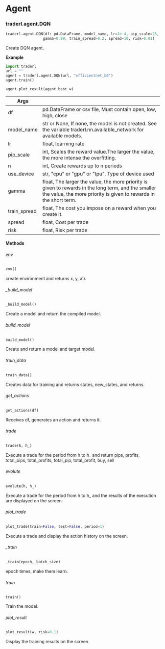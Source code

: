 # Agent
### traderl.agent.DQN
```python
traderl.agent.DQN(df: pd.DataFrame, model_name, lr=1e-4, pip_scale=25, n=3, use_device="cpu",
                 gamma=0.99, train_spread=0.2, spread=10, risk=0.01)
```
Create DQN agent.

**Example**
```python
import traderl
url = ""
agent = traderl.agent.DQN(url, "efficientnet_b0")
agent.train()

agent.plot_result(agent.best_w)
```

| Args |  |
| -- | -- |
| df | pd.DataFrame or csv file, Must contain open, low, high, close |
| model_name | str or None, If none, the model is not created. See the variable traderl.nn.available_network for available models. |
| lr | float, learning rate |
| pip_scale | int, Scales the reward value.The larger the value, the more intense the overfitting. |
| n | int, Create rewards up to n periods |
| use_device | str, "cpu" or "gpu" or "tpu", Type of device used |
| gamma | float, The larger the value, the more priority is given to rewards in the long term, and the smaller the value, the more priority is given to rewards in the short term. |
| train_spread | float, The cost you impose on a reward when you create it. |
| spread | float, Cost per trade |
| risk | float, Risk per trade |

#### Methods

###### env
```python
env()
```
create environment and returns x, y, atr.

###### _build_model
```python
_build_model()
```
Create a model and return the compiled model.

###### build_model
```python
build_model()
```
Create and return a model and target model.

###### train_data
```python
train_data()
```
Creates data for training and returns states, new_states, and returns.

###### get_actions
```python
get_actions(df)
```
Receives df, generates an action and returns it.

###### trade
```python
trade(h, h_)
```
Execute a trade for the period from h to h_ and return pips, profits, total_pips, total_profits, total_pip, total_profit, buy, sell

###### evolute
```python
evolute(h, h_)
```
Execute a trade for the period from h to h_ and the results of the execution are displayed on the screen.

###### plot_trade
```python
plot_trade(train=False, test=False, period=1)
```
Execute a trade and display the action history on the screen.

###### _train
```python
_train(epoch, batch_size)
```
epoch times, make them learn.

###### train
```
train()
```
Train the model.

###### plot_result
```python
plot_result(w, risk=0.1)
```
Display the training results on the screen.
